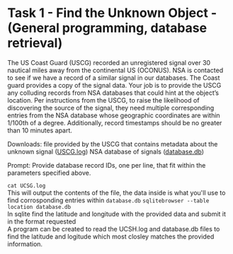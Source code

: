 # Task 1 - Find the Unknown Object - (General programming, database retrieval)

The US Coast Guard (USCG) recorded an unregistered signal over 30 nautical miles away from the continental US (OCONUS). 
NSA is contacted to see if we have a record of a similar signal in our databases. 
The Coast guard provides a copy of the signal data. 
Your job is to provide the USCG any colluding records from NSA databases that could hint at the object’s location. 
Per instructions from the USCG, to raise the likelihood of discovering the source of the signal, 
they need multiple corresponding entries from the NSA database whose geographic coordinates are within 1/100th of a degree. 
Additionally, record timestamps should be no greater than 10 minutes apart.

Downloads:
file provided by the USCG that contains metadata about the unknown signal ([USCG.log](https://nsa-codebreaker.org/files/task1/USCG.log?1707529470))
NSA database of signals ([database.db](https://nsa-codebreaker.org/files/task1/database.db?1707529470))

Prompt:
Provide database record IDs, one per line, that fit within the parameters specified above.

`cat UCSG.log`  
This will output the contents of the file, the data inside is what you'll use to find
corrosponding entries within `database.db`
`sqlitebrowser --table location database.db`  
In sqlite find the latitude and longitude with the provided data and submit it in the format requested  
A program can be created to read the UCSH.log and database.db files to find the latitude and logitude
which most closley matches the provided information.
